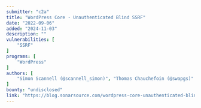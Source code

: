 ```yaml
---
submitter: "c2a"
title: "WordPress Core - Unauthenticated Blind SSRF"
date: "2022-09-06"
added: "2024-11-03"
description: ""
vulnerabilities: [
    "SSRF"
]
programs: [
    "WordPress"
]
authors: [
    "Simon Scannell (@scannell_simon)", "Thomas Chauchefoin (@swapgs)"
]
bounty: "undisclosed"
link: "https://blog.sonarsource.com/wordpress-core-unauthenticated-blind-ssrf/"
---
```




